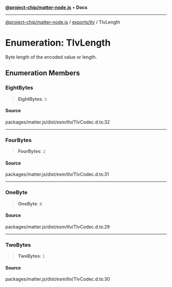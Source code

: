 [**@project-chip/matter-node.js**](../../../README.md) • **Docs**

***

[@project-chip/matter-node.js](../../../modules.md) / [exports/tlv](../README.md) / TlvLength

# Enumeration: TlvLength

Byte length of the encoded value or length.

## Enumeration Members

### EightBytes

> **EightBytes**: `3`

#### Source

packages/matter.js/dist/esm/tlv/TlvCodec.d.ts:32

***

### FourBytes

> **FourBytes**: `2`

#### Source

packages/matter.js/dist/esm/tlv/TlvCodec.d.ts:31

***

### OneByte

> **OneByte**: `0`

#### Source

packages/matter.js/dist/esm/tlv/TlvCodec.d.ts:29

***

### TwoBytes

> **TwoBytes**: `1`

#### Source

packages/matter.js/dist/esm/tlv/TlvCodec.d.ts:30
